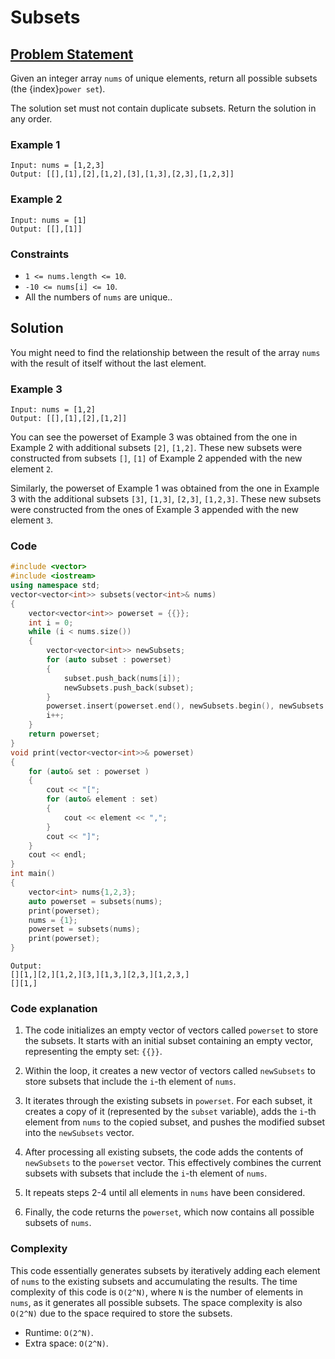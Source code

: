 # Subsets

## [Problem Statement](https://leetcode.com/problems/subsets/)
Given an integer array `nums` of unique elements, return all possible subsets (the {index}`power set`).

The solution set must not contain duplicate subsets. Return the solution in any order.

### Example 1
```text
Input: nums = [1,2,3]
Output: [[],[1],[2],[1,2],[3],[1,3],[2,3],[1,2,3]]
```

### Example 2
```text
Input: nums = [1]
Output: [[],[1]]
```

### Constraints

* `1 <= nums.length <= 10`.
* `-10 <= nums[i] <= 10`.
* All the numbers of `nums` are unique..

## Solution
You might need to find the relationship between the result of the array `nums` with the result of itself without the last element.

### Example 3
```text
Input: nums = [1,2]
Output: [[],[1],[2],[1,2]]
```
You can see the powerset of Example 3 was obtained from the one in Example 2 with additional subsets `[2]`, `[1,2]`. These new subsets were constructed from subsets `[]`, `[1]` of Example 2 appended with the new element `2`. 

Similarly, the powerset of Example 1 was obtained from the one in Example 3 with the additional subsets `[3]`, `[1,3]`, `[2,3]`, `[1,2,3]`. These new subsets were constructed from the ones of Example 3 appended with the new element `3`.

### Code
```cpp
#include <vector>
#include <iostream>
using namespace std;
vector<vector<int>> subsets(vector<int>& nums) 
{
    vector<vector<int>> powerset = {{}};
    int i = 0;
    while (i < nums.size()) 
    {
        vector<vector<int>> newSubsets;
        for (auto subset : powerset) 
        {
            subset.push_back(nums[i]);  
            newSubsets.push_back(subset);
        }
        powerset.insert(powerset.end(), newSubsets.begin(), newSubsets.end());
        i++;
    }
    return powerset;
}
void print(vector<vector<int>>& powerset) 
{
    for (auto& set : powerset ) 
    {
        cout << "[";
        for (auto& element : set) 
        {
            cout << element << ",";
        }
        cout << "]";
    }
    cout << endl;
}
int main() 
{
    vector<int> nums{1,2,3};
    auto powerset = subsets(nums);
    print(powerset);
    nums = {1};
    powerset = subsets(nums);
    print(powerset);
}
```
```text
Output:
[][1,][2,][1,2,][3,][1,3,][2,3,][1,2,3,]
[][1,]
```

### Code explanation

1. The code initializes an empty vector of vectors called `powerset` to store the subsets. It starts with an initial subset containing an empty vector, representing the empty set: `{{}}`.

2. Within the loop, it creates a new vector of vectors called `newSubsets` to store subsets that include the `i`-th element of `nums`.

3. It iterates through the existing subsets in `powerset`. For each subset, it creates a copy of it (represented by the `subset` variable), adds the `i`-th element from `nums` to the copied subset, and pushes the modified subset into the `newSubsets` vector.

4. After processing all existing subsets, the code adds the contents of `newSubsets` to the `powerset` vector. This effectively combines the current subsets with subsets that include the `i`-th element of `nums`.

5. It repeats steps 2-4 until all elements in `nums` have been considered.

6. Finally, the code returns the `powerset`, which now contains all possible subsets of `nums`.

### Complexity
This code essentially generates subsets by iteratively adding each element of `nums` to the existing subsets and accumulating the results. The time complexity of this code is `O(2^N)`, where `N` is the number of elements in `nums`, as it generates all possible subsets. The space complexity is also `O(2^N)` due to the space required to store the subsets.

* Runtime: `O(2^N)`.
* Extra space: `O(2^N)`.



